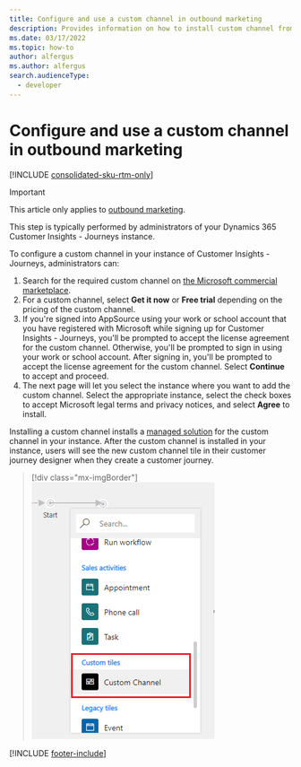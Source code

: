 ```yaml
---
title: Configure and use a custom channel in outbound marketing
description: Provides information on how to install custom channel from AppSource to your outbound marketing instance.
ms.date: 03/17/2022
ms.topic: how-to
author: alfergus
ms.author: alfergus
search.audienceType: 
  - developer
---
```


# Configure and use a custom channel in outbound marketing

[!INCLUDE [consolidated-sku-rtm-only](.././includes/consolidated-sku-rtm-only.md)]

> [!IMPORTANT]
> This article only applies to [outbound marketing](/dynamics365/marketing/user-guide).

This step is typically performed by administrators of your Dynamics 365 Customer Insights - Journeys instance.

To configure a custom channel in your instance of Customer Insights - Journeys, administrators can:

1. Search for the required custom channel on [the Microsoft commercial marketplace](https://appsource.microsoft.com).
2. For a custom channel, select **Get it now** or **Free trial** depending on the pricing of the custom channel.
3. If you're signed into AppSource using your work or school account that you have registered with Microsoft while signing up for Customer Insights - Journeys, you'll be prompted to accept the license agreement for the custom channel. Otherwise, you'll be prompted to sign in using your work or school account. After signing in, you'll be prompted to accept the license agreement for the custom channel. Select **Continue** to accept and proceed.
4. The next page will let you select the instance where you want to add the custom channel. Select the appropriate instance, select the check boxes to accept Microsoft legal terms and privacy notices, and select **Agree** to install.

Installing a custom channel installs a [managed solution](/powerapps/developer/common-data-service/introduction-solutions#managed-and-unmanaged-solutions) for the custom channel in your instance. After the custom channel is installed in your instance, users will see the new custom channel tile in their customer journey designer when they create a customer journey.

> [!div class="mx-imgBorder"]
> ![Custom Content tiles.](../media/marketing-custom-channel-tile2.png "Custom Content tiles")

[!INCLUDE [footer-include](.././includes/footer-banner.md)]
